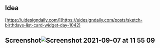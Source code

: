 ## Idea

[https://uidesigndaily.com/](https://uidesigndaily.com/posts/sketch-birthdays-list-card-widget-day-1042)

## Screenshot![Screenshot 2021-09-07 at 11 55 09](https://user-images.githubusercontent.com/40551978/132375202-ad347359-483e-448a-980e-edb82d2c8dca.png)

